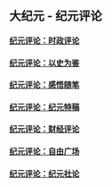 ## 大纪元 - 纪元评论

#### [纪元评论：时政评论](indexes/nsc1025/README.md?09230330)
#### [纪元评论：以史为鉴](indexes/nsc1028/README.md?09230330)
#### [纪元评论：感悟随笔](indexes/nsc1035/README.md?09230330)
#### [纪元评论：纪元特稿](indexes/nsc424/README.md?09230330)
#### [纪元评论：财经评论](indexes/nsc1026/README.md?09230330)
#### [纪元评论：自由广场](indexes/nsc993/README.md?09230330)
#### [纪元评论：纪元社论](indexes/nsc422/README.md?09230330)
